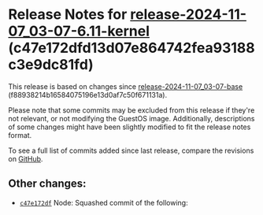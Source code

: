 Release Notes for [**release\-2024\-11\-07\_03\-07\-6\.11\-kernel**](https://github.com/dfinity/ic/tree/release-2024-11-07_03-07-6.11-kernel) (c47e172dfd13d07e864742fea93188c3e9dc81fd)
========================================================================================================================================================================================

This release is based on changes since [release\-2024\-11\-07\_03\-07\-base](https://dashboard.internetcomputer.org/release/f88938214b16584075196e13d0af7c50f671131a) (f88938214b16584075196e13d0af7c50f671131a).

Please note that some commits may be excluded from this release if they're not relevant, or not modifying the GuestOS image. Additionally, descriptions of some changes might have been slightly modified to fit the release notes format.

To see a full list of commits added since last release, compare the revisions on [GitHub](https://github.com/dfinity/ic/compare/release-2024-11-07_03-07-base...release-2024-11-07_03-07-6.11-kernel).

Other changes:
--------------

* [`c47e172df`](https://github.com/dfinity/ic/commit/c47e172df) Node: Squashed commit of the following:
